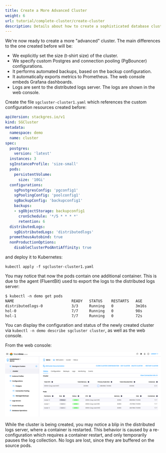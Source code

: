 ```yaml
---
title: Create a More Advanced Cluster
weight: 6
url: tutorial/complete-cluster/create-cluster
description: Details about how to create a sophisticated database cluster.
---
```


We're now ready to create a more "advanced" cluster. The main differences to the one created before will be:
* We explicitly set the size (t-shirt size) of the cluster.
* We specify custom Postgres and connection pooling (PgBouncer) configurations.
* It performs automated backups, based on the backup configuration.
* It automatically exports metrics to Prometheus. The web console embeds Grafana dashboards.
* Logs are sent to the distributed logs server. The logs are shown in the web console.

Create the file `sgcluster-cluster1.yaml` which references the custom configuration resources created before:

```yaml
apiVersion: stackgres.io/v1
kind: SGCluster
metadata:
  namespace: demo
  name: cluster
spec:
  postgres:
    version: 'latest'
  instances: 3
  sgInstanceProfile: 'size-small'
  pods:
    persistentVolume:
      size: '10Gi'
  configurations:
    sgPostgresConfig: 'pgconfig1'
    sgPoolingConfig: 'poolconfig1'
    sgBackupConfig: 'backupconfig1'
    backups:
    - sgObjectStorage: backupconfig1
      cronSchedule: '*/5 * * * *'
      retention: 6
  distributedLogs:
    sgDistributedLogs: 'distributedlogs'
  prometheusAutobind: true
  nonProductionOptions:
    disableClusterPodAntiAffinity: true
```

and deploy it to Kubernetes:

```plain
kubectl apply -f sgcluster-cluster1.yaml
```

You may notice that now the pods contain one additional container.
This is due to the agent (FluentBit) used to export the logs to the distributed logs server:

```
$ kubectl -n demo get pods
NAME                          READY   STATUS    RESTARTS   AGE
distributedlogs-0             3/3     Running   0          3m16s
hol-0                         7/7     Running   0          98s
hol-1                         7/7     Running   0          72s
```

You can display the configuration and status of the newly created cluster via `kubectl -n demo describe sgcluster cluster`, as well as the web console.

From the web console:

![Cluster Creation](cluster-creation.png "Cluster Creation")

While the cluster is being created, you may notice a blip in the distributed logs server, where a container is restarted.
This behavior is caused by a re-configuration which requires a container restart, and only temporarily pauses the log collection.
No logs are lost, since they are buffered on the source pods.
